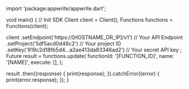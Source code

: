 import 'package:appwrite/appwrite.dart';

void main() { // Init SDK
  Client client = Client();
  Functions functions = Functions(client);

  client
    .setEndpoint('https://[HOSTNAME_OR_IP]/v1') // Your API Endpoint
    .setProject('5df5acd0d48c2') // Your project ID
    .setKey('919c2d18fb5d4...a2ae413da83346ad2') // Your secret API key
  ;
  Future result = functions.update(
    functionId: '[FUNCTION_ID]',
    name: '[NAME]',
    execute: [],
  );

  result
    .then((response) {
      print(response);
    }).catchError((error) {
      print(error.response);
  });
}
